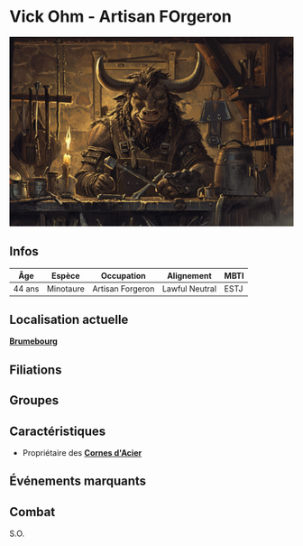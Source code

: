 # Vick Ohm - Artisan FOrgeron
![Vick](../../../_images/forgeron.png)

## Infos 

| Âge | Espèce | Occupation | Alignement | MBTI |
| --- | ------ | ---------- | ---------- | ---- |
| 44 ans | Minotaure | Artisan Forgeron | Lawful Neutral | ESTJ |

## Localisation actuelle
[**Brumebourg**](../../VILLES/Brumebourg.md)

## Filiations

## Groupes 

## Caractéristiques
* Propriétaire des [**Cornes d'Acier**](../../VILLES/Brumebourg.md#les-cornes-dacier---forge-armurerie)

## Événements marquants

## Combat
S.O.